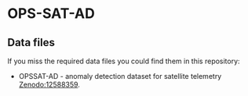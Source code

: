 # OPS-SAT-AD


## Data files

If you miss the required data files you could find them in this repository:
- OPSSAT-AD - anomaly detection dataset for satellite telemetry [Zenodo:12588359](https://doi.org/10.5281/zenodo.12588359).

